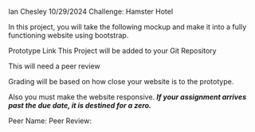 
Ian Chesley
10/29/2024
Challenge: Hamster Hotel

In this project, you will take the following mockup and make it into a fully functioning website using bootstrap.

Prototype Link
This Project will be added to your Git Repository 

This will need a peer review

Grading will be based on how close your website is to the prototype.

Also you must make the website responsive. 
***If your assignment arrives past the due date, it is destined for a zero.***

Peer Name:
Peer Review:

